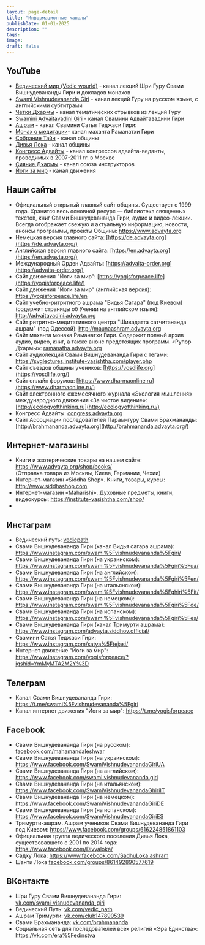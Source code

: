 ```yaml
---
layout: page-detail
title: "Информационные каналы"
publishDate: 01-01-2025
description: ""
tags:
image:
draft: false
---
```


## **YouTube**
 -  [Ведический мир (Vedic wourld)](https://www.youtube.com/channel/UCEPPjoxhaTmiZL00N2RQgVQ) - канал лекций Шри Гуру Свами Вишнудевананды Гири и докладов монахов  
 -  [Swami Vishnudevananda Giri](https://www.youtube.com/channel/UCgulyMBiOzsoQ64%5FX3OTFZQ) - канал лекций Гуру на русском языке, с английскими субтитрами
 - [Четки Дхармы](https://www.youtube.com/channel/UCRNW6rKxrGLbVHyJmgYAXFg) - канал тематических отрывков из лекций Гуру
 - [Swamini Advaitavadini Giri](https://www.youtube.com/c/%D0%90%D0%B4%D0%B2%D0%B0%D0%B9%D1%82%D0%B0%D0%92%D0%B0%D0%B4%D0%B8%D0%BD%D0%B8) - канал Свамини Адвайтавадини Гири
 - [Ашрам](https://www.youtube.com/c/%D0%9E%D0%BD%D0%BB%D0%B0%D0%B9%D0%BD%D0%94%D1%85%D0%B0%D1%80%D0%BC%D0%B0) - канал Свамини Сатья Теджаси Гири:
 - [Монах о медитации](https://www.youtube.com/channel/UCLJbTwAFsGziphrJd25aJsA)- канал маханта Раманатхи Гири 
 - [Собрание Тайн](https://www.youtube.com/user/SobranieTain) - канал общины
 - [Дивья Лока](https://www.youtube.com/user/divyalokachannel) - канал общины
 - [Конгресс Адвайты](https://www.youtube.com/user/congressadvayta) - канал конгрессов адвайта-веданты, проводимых в 2007-2011 гг. в Москве
 - [Сияние Дхармы](https://www.youtube.com/channel/UCKEdfsDZyfq%5F-ytN8Yl34kQ/videos) - канал союза инструкторов
 - [Йоги за мир](https://www.youtube.com/@Yogisforpeace) - канал движения
  
  
## **Наши сайты**
 - Официальный открытый главный сайт общины. Существует с 1999 года. Хранится весь основной ресурс — библиотека священных текстов, книг Свами Вишнудевананда Гири, аудио и видео-лекции. Всегда отображает свежую и актуальную информацию, новости, анонсы программы, проекты Общины: <https://www.advayta.org> 
 - Немецкая версия главного сайта: [https://de.advayta.org](https://de.advayta.org/)  
 - Английская версия главного сайта: [https://en.advayta.org](https://en.advayta.org/)  
 - Международный Орден Адвайты: [https://advaita-order.org](https://advaita-order.org/) 
 - Сайт движения "Йоги за мир": [https://yogisforpeace.life](https://yogisforpeace.life/) 
 - Сайт движения "Йоги за мир" (английская версия): <https://yogisforpeace.life/en> 
 - Сайт учебно-ритритного ашрама "Видья Сагара" (под Киевом) (содержит страницы об Учении на английском языке): <http://advaitavadini.advayta.org>  
 - Cайт ритритно-медитативного центра "Шивадатта сатчитананда ашрам" (под Одессой): <http://maunaashram.advayta.org>  
 - Сайт маханта монаха Раманатхи Гири. Содержит полный архив аудио, видео, книг, а также анонс предстоящих программ. «Рупор Дхармы»: [ramanatha.advayta.org](http://ramanatha.advayta.org/)  
 - Сайт аудиолекций Свами Вишнудевананда Гири с тегами: <https://svglectures.institute-vasishtha.com/player.php> 
 - Сайт съездов общины учеников: [https://vosdlife.org](https://vosdlife.org/)  
 - Сайт онлайн форумов: [https://www.dharmaonline.ru](https://www.dharmaonline.ru/)  
 - Сайт электронного ежемесячного журнала «Экология мышления» международного движения «За чистое видение»: [http://ecologyofthinking.ru](http://ecologyofthinking.ru/) 
 - Конгресс Адвайты: [congress.advayta.org](http://www.congress.advayta.org/) 
 - Сайт Ассоциации последователей Парам-гуру Свами Брахмананды: [http://brahmananda.advayta.org](http://brahmananda.advayta.org/) 
  
  
## **Интернет-магазины**
 - Книги и эзотерические товары на нашем сайте: <https://www.advayta.org/shop/books/>  
 (Отправка товара из Москвы, Киева, Германии, Чехии)
 - Интернет-магазин «Siddha Shop». Книги, товары, курсы: <http://www.siddhashop.com> 
 - Интернет-магазин «Maharishi». Духовные предметы, книги, видеокурсы: <https://institute-vasishtha.com/shop/> 
 - [](https://www.youtube.com/channel/UCKEdfsDZyfq%5F-ytN8Yl34kQ/videos) 

## **Инстаграм**
 - Ведический путь: [vedicpath](https://instagram.com/vedicpath/) 
 - Свами Вишнудевананда Гири (канал Видья сагара ашрама): <https://www.instagram.com/swami%5Fvishnudevananda%5Fgiri/> 
 - Свами Вишнудевананда Гири (на украинском): <https://www.instagram.com/swami%5Fvishnudevananda%5Fgiri%5Fua/>  
 - Свами Вишнудевананда Гири (на английском): <https://www.instagram.com/swami%5Fvishnudevananda%5Fgiri%5Fen/>  
 - Свами Вишнудевананда Гири (на итальянском): <https://www.instagram.com/swami%5Fvishnudevananda%5Fghiri%5Fit/>  
 - Свами Вишнудевананда Гири (на немецком): <https://www.instagram.com/swami%5Fvishnudevananda%5Fgiri%5Fde/>  
 - Свами Вишнудевананда Гири (на испанском): <https://www.instagram.com/swami%5Fvishnudevananda%5Fgiri%5Fes/> 
 - Свами Вишнудевананда Гири (канал Тримурти ашрама): <https://www.instagram.com/advayta.siddhov.official/>  
 - Свамини Сатья Теджаси Гири: <https://www.instagram.com/satya%5Ftejasi/>  
 - Интернет движение "Йоги за мир": <https://www.instagram.com/yogisforpeace/?igshid=YmMyMTA2M2Y%3D> 
  
  
## **Телеграм**
 - Канал Свами Вишнудевананда Гири: <https://t.me/swami%5Fvishnudevananda%5Fgiri> 
 - Канал интернет движения "Йоги за мир": <https://t.me/yogisforpeace> 
  
  
## **Facebook**
 - Свами Вишнудевананда Гири (на русском): [facebook.com/mahamandaleshwar](https://www.facebook.com/mahamandaleshwar) 
 - Свами Вишнудевананда Гири (на украинском): <https://www.facebook.com/SwamiVishnudevanandaGiriUA>  
 - Свами Вишнудевананда Гири (на английском): <https://www.facebook.com/swami.vishnudevananda.giri> 
 - Свами Вишнудевананда Гири (на итальянском): <https://www.facebook.com/SwamiVishnudevanandaGhiriIT> 
 - Свами Вишнудевананда Гири (на немецком): <https://www.facebook.com/SwamiVishnudevanandaGiriDE> 
 - Свами Вишнудевананда Гири (на испанском): <https://www.facebook.com/SwamiVishnudevanandaGiriES> 
 - Тримурти-ашрам. Ашрам учеников Свами Вишнудевананда Гири под Киевом: <https://www.facebook.com/groups/616224851861103> 
 - Официальная группа ведического поселения Дивья Лока, существовавшего с 2001 по 2014 года: <https://www.facebook.com/Divyaloka/> 
 - Садху Лока: <https://www.facebook.com/SadhuLoka.ashram> 
 - Шанти Лока [facebook.com/groups/861492890577619](https://www.facebook.com/groups/861492890577619/?fref=nf) 
  
  
## **ВКонтакте**
 - Шри Гуру Свами Вишнудевананда Гири: [vk.com/svami\_visnudevananda\_giri](http://vk.com/svami%5Fvisnudevananda%5Fgiri) 
 - Ведический Путь: [vk.com/vedic\_path](http://vk.com/vedic%5Fpath) 
 - Ашрам Тримурти: [vk.com/club147890539](http://vk.com/divyaloka) 
 - Свами Брахмананда: [vk.com/brahmananda](http://vk.com/brahmananda) 
 - Социальная сеть для последователей всех религий «Эра Единства»: <https://vk.com/era%5Fedinstva>  

  

